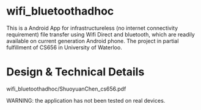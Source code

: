 # wifi_bluetoothadhoc
This is a Android App for infrastructureless (no internet connectivity requirement) file transfer using Wifi Direct and bluetooth, which are readily available on current generation Android phone. The project in partial fulfillment of CS656 in University of Waterloo.

# Design & Technical Details
wifi_bluetoothadhoc/ShuoyuanChen_cs656.pdf 

WARNING: the application has not been tested on real devices.
